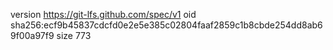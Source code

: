 version https://git-lfs.github.com/spec/v1
oid sha256:ecf9b45837cdcfd0e2e5e385c02804faaf2859c1b8cbde254dd8ab69f00a97f9
size 773
